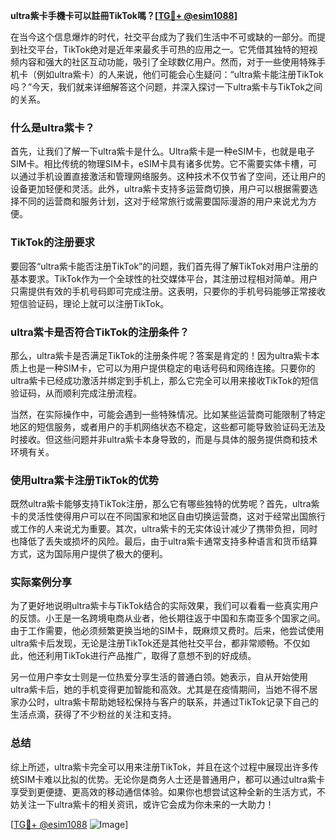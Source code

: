 **ultra紫卡手機卡可以註冊TikTok嗎？[[TG💪+ @esim1088](https://t.me/s/esim1088)]**

在当今这个信息爆炸的时代，社交平台成为了我们生活中不可或缺的一部分。而提到社交平台，TikTok绝对是近年来最炙手可热的应用之一。它凭借其独特的短视频内容和强大的社区互动功能，吸引了全球数亿用户。然而，对于一些使用特殊手机卡（例如ultra紫卡）的人来说，他们可能会心生疑问：“ultra紫卡能注册TikTok吗？”今天，我们就来详细解答这个问题，并深入探讨一下ultra紫卡与TikTok之间的关系。

### 什么是ultra紫卡？

首先，让我们了解一下ultra紫卡是什么。Ultra紫卡是一种eSIM卡，也就是电子SIM卡。相比传统的物理SIM卡，eSIM卡具有诸多优势。它不需要实体卡槽，可以通过手机设置直接激活和管理网络服务。这种技术不仅节省了空间，还让用户的设备更加轻便和灵活。此外，ultra紫卡支持多运营商切换，用户可以根据需要选择不同的运营商和服务计划，这对于经常旅行或需要国际漫游的用户来说尤为方便。

### TikTok的注册要求

要回答“ultra紫卡能否注册TikTok”的问题，我们首先得了解TikTok对用户注册的基本要求。TikTok作为一个全球性的社交媒体平台，其注册过程相对简单。用户只需提供有效的手机号码即可完成注册。这表明，只要你的手机号码能够正常接收短信验证码，理论上就可以注册TikTok。

### ultra紫卡是否符合TikTok的注册条件？

那么，ultra紫卡是否满足TikTok的注册条件呢？答案是肯定的！因为ultra紫卡本质上也是一种SIM卡，它可以为用户提供稳定的电话号码和网络连接。只要你的ultra紫卡已经成功激活并绑定到手机上，那么它完全可以用来接收TikTok的短信验证码，从而顺利完成注册流程。

当然，在实际操作中，可能会遇到一些特殊情况。比如某些运营商可能限制了特定地区的短信服务，或者用户的手机网络状态不稳定，这些都可能导致验证码无法及时接收。但这些问题并非ultra紫卡本身导致的，而是与具体的服务提供商和技术环境有关。

### 使用ultra紫卡注册TikTok的优势

既然ultra紫卡能够支持TikTok注册，那么它有哪些独特的优势呢？首先，ultra紫卡的灵活性使得用户可以在不同国家和地区自由切换运营商，这对于经常出国旅行或工作的人来说尤为重要。其次，ultra紫卡的无实体设计减少了携带负担，同时也降低了丢失或损坏的风险。最后，由于ultra紫卡通常支持多种语言和货币结算方式，这为国际用户提供了极大的便利。

### 实际案例分享

为了更好地说明ultra紫卡与TikTok结合的实际效果，我们可以看看一些真实用户的反馈。小王是一名跨境电商从业者，他长期往返于中国和东南亚多个国家之间。由于工作需要，他必须频繁更换当地的SIM卡，既麻烦又费时。后来，他尝试使用ultra紫卡后发现，无论是注册TikTok还是其他社交平台，都非常顺畅。不仅如此，他还利用TikTok进行产品推广，取得了意想不到的好成绩。

另一位用户李女士则是一位热爱分享生活的普通白领。她表示，自从开始使用ultra紫卡后，她的手机变得更加智能和高效。尤其是在疫情期间，当她不得不居家办公时，ultra紫卡帮助她轻松保持与客户的联系，并通过TikTok记录下自己的生活点滴，获得了不少粉丝的关注和支持。

### 总结

综上所述，ultra紫卡完全可以用来注册TikTok，并且在这个过程中展现出许多传统SIM卡难以比拟的优势。无论你是商务人士还是普通用户，都可以通过ultra紫卡享受到更便捷、更高效的移动通信体验。如果你也想尝试这种全新的生活方式，不妨关注一下ultra紫卡的相关资讯，或许它会成为你未来的一大助力！

[[TG💪+ @esim1088](https://t.me/s/esim1088) ![Image](https://i.postimg.cc/4NQfJmqS/Snipaste-2025-05-13-00-14-12.png)]